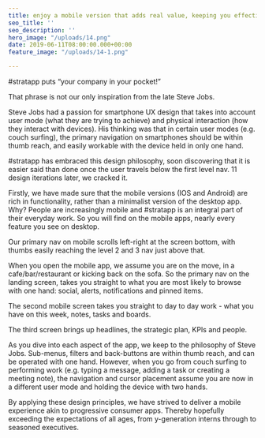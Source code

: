 ```yaml
---
title: enjoy a mobile version that adds real value, keeping you effective on the go
seo_title: ''
seo_description: ''
hero_image: "/uploads/14.png"
date: 2019-06-11T08:00:00.000+00:00
feature_image: "/uploads/14-1.png"

---
```

\#stratapp puts “your company in your pocket!”

That phrase is not our only inspiration from the late Steve Jobs.

Steve Jobs had a passion for smartphone UX design that takes into account user mode (what they are trying to achieve) and physical interaction (how they interact with devices).  His thinking was that in certain user modes (e.g. couch surfing), the primary navigation on smartphones should be within thumb reach, and easily workable with the device held in only one hand.

\#stratapp has embraced this design philosophy, soon discovering that it is easier said than done once the user travels below the first level nav.  11 design iterations later, we cracked it.

Firstly, we have made sure that the mobile versions (IOS and Android) are rich in functionality, rather than a minimalist version of the desktop app.  Why?  People are increasingly mobile and #stratapp is an integral part of their everyday work.  So you will find on the mobile apps, nearly every feature you see on desktop.

Our primary nav on mobile scrolls left-right at the screen bottom, with thumbs easily reaching the level 2 and 3 nav just above that.

When you open the mobile app, we assume you are on the move, in a cafe/bar/restaurant or kicking back on the sofa.  So the primary nav on the landing screen, takes you straight to what you are most likely to browse with one hand: social, alerts, notifications and pinned items.

The second mobile screen takes you straight to day to day work - what you have on this week, notes, tasks and boards.

The third screen brings up headlines, the strategic plan, KPIs and people.

As you dive into each aspect of the app, we keep to the philosophy of Steve Jobs.  Sub-menus, filters and back-buttons are within thumb reach, and can be operated with one hand.  However, when you go from couch surfing to performing work (e.g. typing a message, adding a task or creating a meeting note), the navigation and cursor placement assume you are now in a different user mode and holding the device with two hands. 

By applying these design principles, we have strived to deliver a mobile experience akin to progressive consumer apps.  Thereby hopefully exceeding the expectations of all ages, from y-generation interns through to seasoned executives.